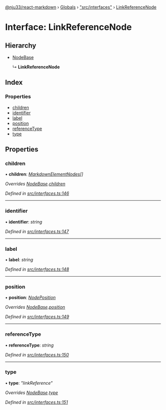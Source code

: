 [@nju33/react-markdown](../README.md) › [Globals](../globals.md) › ["src/interfaces"](../modules/_src_interfaces_.md) › [LinkReferenceNode](_src_interfaces_.linkreferencenode.md)

# Interface: LinkReferenceNode

## Hierarchy

* [NodeBase](_src_interfaces_.nodebase.md)

  ↳ **LinkReferenceNode**

## Index

### Properties

* [children](_src_interfaces_.linkreferencenode.md#children)
* [identifier](_src_interfaces_.linkreferencenode.md#identifier)
* [label](_src_interfaces_.linkreferencenode.md#label)
* [position](_src_interfaces_.linkreferencenode.md#position)
* [referenceType](_src_interfaces_.linkreferencenode.md#referencetype)
* [type](_src_interfaces_.linkreferencenode.md#type)

## Properties

###  children

• **children**: *[MarkdownElementNodes](../modules/_src_interfaces_.md#markdownelementnodes)[]*

*Overrides [NodeBase](_src_interfaces_.nodebase.md).[children](_src_interfaces_.nodebase.md#optional-children)*

*Defined in [src/interfaces.ts:146](https://github.com/nju33/react-markdown/blob/5327386/src/interfaces.ts#L146)*

___

###  identifier

• **identifier**: *string*

*Defined in [src/interfaces.ts:147](https://github.com/nju33/react-markdown/blob/5327386/src/interfaces.ts#L147)*

___

###  label

• **label**: *string*

*Defined in [src/interfaces.ts:148](https://github.com/nju33/react-markdown/blob/5327386/src/interfaces.ts#L148)*

___

###  position

• **position**: *[NodePosition](_src_interfaces_.nodeposition.md)*

*Overrides [NodeBase](_src_interfaces_.nodebase.md).[position](_src_interfaces_.nodebase.md#position)*

*Defined in [src/interfaces.ts:149](https://github.com/nju33/react-markdown/blob/5327386/src/interfaces.ts#L149)*

___

###  referenceType

• **referenceType**: *string*

*Defined in [src/interfaces.ts:150](https://github.com/nju33/react-markdown/blob/5327386/src/interfaces.ts#L150)*

___

###  type

• **type**: *"linkReference"*

*Overrides [NodeBase](_src_interfaces_.nodebase.md).[type](_src_interfaces_.nodebase.md#type)*

*Defined in [src/interfaces.ts:151](https://github.com/nju33/react-markdown/blob/5327386/src/interfaces.ts#L151)*
